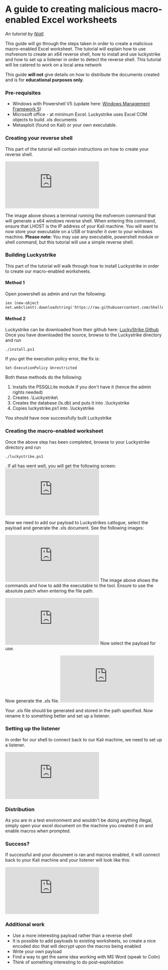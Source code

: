 # A guide to creating malicious macro-enabled Excel worksheets

*An tutorial by [Niall](https://wiki.hacksoc.co.uk/user/niall).*

This guide will go through the steps taken in order to create a malicious macro-enabled Excel worksheet. The tutorial will explain how to use msfvenom to create an x64 reverse shell, how to install and use luckystrike and how to set up a listener in order to detect the reverse shell. This tutorial will be catered to work on a local area network

This guide **will not** give details on how to distribute the documents created and is for **educational purposes only**.

### Pre-requisites

- Windows with Powershell V5 (update here: [Windows Management Framework 5](https://www.microsoft.com/en-us/download/details.aspx?id=50395))
- Microsoft office - at minimum Excel. Luckystrike uses Excel COM objects to build .xls documents
- Metasploit (found on Kali) or your own executable.

### Creating your reverse shell

This part of the tutorial will contain instructions on how to create your reverse shell.

[![hnz9skc.jpg](https://wiki.hacksoc.co.uk/lib/exe/fetch.php?tok=23fa47&media=http%3A%2F%2Fimgur.com%2FhNz9SKc.jpg)](https://wiki.hacksoc.co.uk/lib/exe/fetch.php?tok=23fa47&media=http%3A%2F%2Fimgur.com%2FhNz9SKc.jpg)

The image above shows a terminal running the msfvenom command that will generate a x64 windows reverse shell. When entering this command, ensure that LHOST is the IP address of your Kali machine. You will want to now store your executable on a USB or transfer it over to your windows machine.
**Please note:** You may use any executable, powershell module or shell command, but this tutorial will use a simple reverse shell.

### Building Luckystrike

This part of the tutorial will walk through how to install Luckystrike in order to create our macro-enabled worksheets.

#### Method 1

Open powershell as admin and run the following:

```
iex (new-object net.webclient).downloadstring('https://raw.githubusercontent.com/Shellntel/luckystrike/master/install.ps1')
```

#### Method 2

Luckystrike can be downloaded from their github here: [LuckyStrike Github](https://github.com/Shellntel/luckystrike) Once you have downloaded the source, browse to the Luckystrike directory and run

```
./install.ps1
```

If you get the execution policy error, the fix is:

```
Set-ExecutionPolicy Unrestricted
```

Both these methods do the following:

1. Installs the PSSQLLite module if you don't have it (hence the admin rights needed)
2. Creates .\Luckystrike\
3. Creates the database (ls.db) and puts it into .\luckystrike
4. Copies luckystrike.ps1 into .\luckystrike

You should have now successfully built Luckystrike

### Creating the macro-enabled worksheet

Once the above step has been completed, browse to your Luckystrike directory and run

```
./luckystrike.ps1
```

. If all has went well, you will get the following screen: [![0goete6.jpg](https://wiki.hacksoc.co.uk/lib/exe/fetch.php?tok=19eaf2&media=http%3A%2F%2Fimgur.com%2F0gOEtE6.jpg)](https://wiki.hacksoc.co.uk/lib/exe/fetch.php?tok=19eaf2&media=http%3A%2F%2Fimgur.com%2F0gOEtE6.jpg)

Now we need to add our payload to Luckystrikes catlogue, select the payload and generate the .xls document. See the following images:

[![3yl7j7g.jpg](https://wiki.hacksoc.co.uk/lib/exe/fetch.php?tok=3cb9a5&media=http%3A%2F%2Fimgur.com%2F3yL7J7g.jpg)](https://wiki.hacksoc.co.uk/lib/exe/fetch.php?tok=3cb9a5&media=http%3A%2F%2Fimgur.com%2F3yL7J7g.jpg)
The image above shows the commands and how to add the executable to the tool. Ensure to use the absolute patch when entering the file path.

[![zmrkev5.jpg](https://wiki.hacksoc.co.uk/lib/exe/fetch.php?tok=3dd445&media=http%3A%2F%2Fimgur.com%2FzMrkEv5.jpg)](https://wiki.hacksoc.co.uk/lib/exe/fetch.php?tok=3dd445&media=http%3A%2F%2Fimgur.com%2FzMrkEv5.jpg) Now select the payload for use.

Now generate the .xls file. [![mari3kz.jpg](https://wiki.hacksoc.co.uk/lib/exe/fetch.php?tok=c5db57&media=http%3A%2F%2Fimgur.com%2FMari3kz.jpg)](https://wiki.hacksoc.co.uk/lib/exe/fetch.php?tok=c5db57&media=http%3A%2F%2Fimgur.com%2FMari3kz.jpg)

Your .xls file should be generated and stored in the path specified. Now rename it to something better and set up a listener.

### Setting up the listener

In order for our shell to connect back to our Kali machine, we need to set up a listener.

[![rc3ggl6.jpg](https://wiki.hacksoc.co.uk/lib/exe/fetch.php?tok=3dc208&media=http%3A%2F%2Fimgur.com%2FRc3GgL6.jpg)](https://wiki.hacksoc.co.uk/lib/exe/fetch.php?tok=3dc208&media=http%3A%2F%2Fimgur.com%2FRc3GgL6.jpg)

### Distribution

As you are in a test environment and wouldn't be doing anything illegal, simply open your excel document on the machine you created it on and enable macros when prompted.

### Success?

If successful and your document is ran and macros enabled, it will connect back to your Kali machine and your listener will look like this:

[![edyobr5.jpg](https://wiki.hacksoc.co.uk/lib/exe/fetch.php?tok=c97287&media=http%3A%2F%2Fimgur.com%2FEDYoBR5.jpg)](https://wiki.hacksoc.co.uk/lib/exe/fetch.php?tok=c97287&media=http%3A%2F%2Fimgur.com%2FEDYoBR5.jpg)

### Additional work

- Use a more interesting payload rather than a reverse shell
- It is possible to add payloads to existing worksheets, so create a nice encoded doc that will decrypt upon the macros being enabled
- Write your own payload
- Find a way to get the same idea working with MS Word (speak to Colin)
- Think of something interesting to do post-exploitation